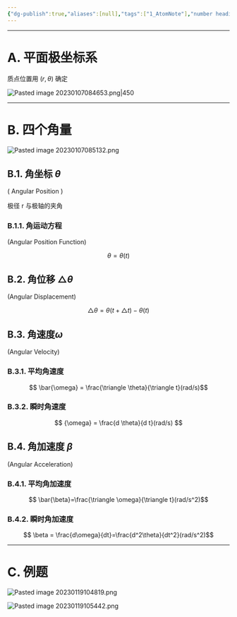 ```yaml
---
{"dg-publish":true,"aliases":[null],"tags":["1_AtomNote"],"number headings":"auto, first-level 1, max 6, A.1.","Created-Date":"2023-01-07 08:27:27","Modified-Date":"2024-04-18 11:53:29","permalink":"/A01_Lessons/Aa05_大学物理/圆周运动的角量表示/","dgPassFrontmatter":true}
---
```





---


# A. 平面极坐标系

质点位置用 ($r,θ$) 确定


![Pasted image 20230107084653.png|450](/img/user/Z02_ObFiles/Attachments/Pasted%20image%2020230107084653.png)

 
---

# B. 四个角量

![Pasted image 20230107085132.png](/img/user/Z02_ObFiles/Attachments/Pasted%20image%2020230107085132.png)


## B.1. 角坐标 $\theta$
( Angular Position )

极径 r 与极轴的夹角


### B.1.1. 角运动方程
(Angular Position Function)

$$\theta=\theta(t)$$

## B.2. 角位移 $\triangle  \theta$
(Angular Displacement)

$$
\triangle \theta=\theta(t+\triangle t)-\theta(t)$$



## B.3. 角速度$\omega$
(Angular Velocity)

### B.3.1. 平均角速度

$$
\bar{\omega} = \frac{\triangle \theta}{\triangle t}(rad/s)$$



### B.3.2. 瞬时角速度


$$
{\omega} = \frac{d \theta}{d t}(rad/s)
$$




## B.4. 角加速度 $\beta$
(Angular Acceleration)


### B.4.1. 平均角加速度

$$
\bar{\beta}=\frac{\triangle \omega}{\triangle t}(rad/s^2)$$



### B.4.2. 瞬时角加速度
$$
\beta = \frac{d\omega}{dt}=\frac{d^2\theta}{dt^2}(rad/s^2)$$


----
# C. 例题

![Pasted image 20230119104819.png](/img/user/Z02_ObFiles/Attachments/Pasted%20image%2020230119104819.png)


![Pasted image 20230119105442.png](/img/user/Z02_ObFiles/Attachments/Pasted%20image%2020230119105442.png)